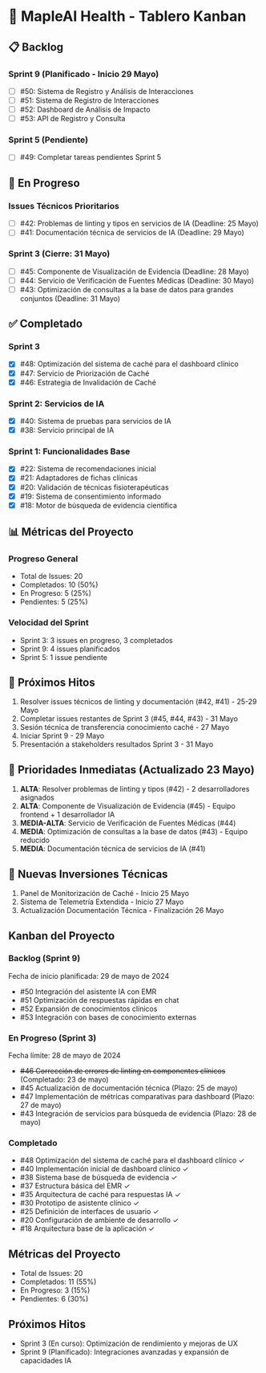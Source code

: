 # 🍁 MapleAI Health - Tablero Kanban

## 📋 Backlog

### Sprint 9 (Planificado - Inicio 29 Mayo)
- [ ] #50: Sistema de Registro y Análisis de Interacciones
- [ ] #51: Sistema de Registro de Interacciones
- [ ] #52: Dashboard de Análisis de Impacto
- [ ] #53: API de Registro y Consulta

### Sprint 5 (Pendiente)
- [ ] #49: Completar tareas pendientes Sprint 5

## 🚀 En Progreso

### Issues Técnicos Prioritarios
- [ ] #42: Problemas de linting y tipos en servicios de IA (Deadline: 25 Mayo)
- [ ] #41: Documentación técnica de servicios de IA (Deadline: 29 Mayo)

### Sprint 3 (Cierre: 31 Mayo)
- [ ] #45: Componente de Visualización de Evidencia (Deadline: 28 Mayo)
- [ ] #44: Servicio de Verificación de Fuentes Médicas (Deadline: 30 Mayo)
- [ ] #43: Optimización de consultas a la base de datos para grandes conjuntos (Deadline: 31 Mayo)

## ✅ Completado

### Sprint 3
- [x] #48: Optimización del sistema de caché para el dashboard clínico
- [x] #47: Servicio de Priorización de Caché
- [x] #46: Estrategia de Invalidación de Caché

### Sprint 2: Servicios de IA
- [x] #40: Sistema de pruebas para servicios de IA
- [x] #38: Servicio principal de IA

### Sprint 1: Funcionalidades Base
- [x] #22: Sistema de recomendaciones inicial
- [x] #21: Adaptadores de fichas clínicas
- [x] #20: Validación de técnicas fisioterapéuticas
- [x] #19: Sistema de consentimiento informado
- [x] #18: Motor de búsqueda de evidencia científica

## 📊 Métricas del Proyecto

### Progreso General
- Total de Issues: 20
- Completados: 10 (50%)
- En Progreso: 5 (25%)
- Pendientes: 5 (25%)

### Velocidad del Sprint
- Sprint 3: 3 issues en progreso, 3 completados
- Sprint 9: 4 issues planificados
- Sprint 5: 1 issue pendiente

## 📅 Próximos Hitos
1. Resolver issues técnicos de linting y documentación (#42, #41) - 25-29 Mayo
2. Completar issues restantes de Sprint 3 (#45, #44, #43) - 31 Mayo
3. Sesión técnica de transferencia conocimiento caché - 27 Mayo
4. Iniciar Sprint 9 - 29 Mayo
5. Presentación a stakeholders resultados Sprint 3 - 31 Mayo

## 🎯 Prioridades Inmediatas (Actualizado 23 Mayo)
1. **ALTA**: Resolver problemas de linting y tipos (#42) - 2 desarrolladores asignados
2. **ALTA**: Componente de Visualización de Evidencia (#45) - Equipo frontend + 1 desarrollador IA
3. **MEDIA-ALTA**: Servicio de Verificación de Fuentes Médicas (#44)
4. **MEDIA**: Optimización de consultas a la base de datos (#43) - Equipo reducido
5. **MEDIA**: Documentación técnica de servicios de IA (#41)

## 🔄 Nuevas Inversiones Técnicas
1. Panel de Monitorización de Caché - Inicio 25 Mayo
2. Sistema de Telemetría Extendida - Inicio 27 Mayo
3. Actualización Documentación Técnica - Finalización 26 Mayo

## Kanban del Proyecto

### Backlog (Sprint 9)
Fecha de inicio planificada: 29 de mayo de 2024

- #50 Integración del asistente IA con EMR
- #51 Optimización de respuestas rápidas en chat
- #52 Expansión de conocimientos clínicos
- #53 Integración con bases de conocimiento externas

### En Progreso (Sprint 3)
Fecha límite: 28 de mayo de 2024

- ~~#46 Corrección de errores de linting en componentes clínicos~~ (Completado: 23 de mayo)
- #45 Actualización de documentación técnica (Plazo: 25 de mayo)
- #47 Implementación de métricas comparativas para dashboard (Plazo: 27 de mayo)
- #43 Integración de servicios para búsqueda de evidencia (Plazo: 28 de mayo)

### Completado
- #48 Optimización del sistema de caché para el dashboard clínico ✓
- #40 Implementación inicial de dashboard clínico ✓
- #38 Sistema base de búsqueda de evidencia ✓
- #37 Estructura básica del EMR ✓
- #35 Arquitectura de caché para respuestas IA ✓
- #30 Prototipo de asistente clínico ✓
- #25 Definición de interfaces de usuario ✓
- #20 Configuración de ambiente de desarrollo ✓
- #18 Arquitectura base de la aplicación ✓

## Métricas del Proyecto
- Total de Issues: 20
- Completados: 11 (55%)
- En Progreso: 3 (15%)
- Pendientes: 6 (30%)

## Próximos Hitos
- Sprint 3 (En curso): Optimización de rendimiento y mejoras de UX
- Sprint 9 (Planificado): Integraciones avanzadas y expansión de capacidades IA 